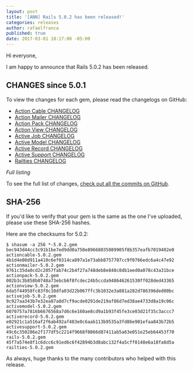 ```yaml
---
layout: post
title: '[ANN] Rails 5.0.2 has been released!'
categories: releases
author: rafaelfranca
published: true
date: 2017-03-01 18:17:00 -05:00
---
```


Hi everyone,

I am happy to announce that Rails 5.0.2 has been released.

## CHANGES since 5.0.1

To view the changes for each gem, please read the changelogs on GitHub:

* [Action Cable CHANGELOG](https://github.com/rails/rails/blob/v5.0.2/actioncable/CHANGELOG.md)
* [Action Mailer CHANGELOG](https://github.com/rails/rails/blob/v5.0.2/actionmailer/CHANGELOG.md)
* [Action Pack CHANGELOG](https://github.com/rails/rails/blob/v5.0.2/actionpack/CHANGELOG.md)
* [Action View CHANGELOG](https://github.com/rails/rails/blob/v5.0.2/actionview/CHANGELOG.md)
* [Active Job CHANGELOG](https://github.com/rails/rails/blob/v5.0.2/activejob/CHANGELOG.md)
* [Active Model CHANGELOG](https://github.com/rails/rails/blob/v5.0.2/activemodel/CHANGELOG.md)
* [Active Record CHANGELOG](https://github.com/rails/rails/blob/v5.0.2/activerecord/CHANGELOG.md)
* [Active Support CHANGELOG](https://github.com/rails/rails/blob/v5.0.2/activesupport/CHANGELOG.md)
* [Railties CHANGELOG](https://github.com/rails/rails/blob/v5.0.2/railties/CHANGELOG.md)

*Full listing*

To see the full list of changes, [check out all the commits on
GitHub](https://github.com/rails/rails/compare/v5.0.1...v5.0.2).

## SHA-256

If you'd like to verify that your gem is the same as the one I've uploaded,
please use these SHA-256 hashes.

Here are the checksums for 5.0.2:

```
$ shasum -a 256 *-5.0.2.gem
bec943d44cc3c91b1be7ed9dd0a750e89668035089905f8b357eafb7019402e0  actioncable-5.0.2.gem
4b1d4e08d911a410c6ef0314ca897a1e73abb8757707cc9f0766edc6a4c47e92  actionmailer-5.0.2.gem
9761c35da0cd2c2057fab74c2b4f27a748deb8e848c8db1eed0a078c43a31bce  actionpack-5.0.2.gem
002b3c3b858b0748a73ebcb6f8fcdec24b5ccda948646261530ff028ded43365  actionview-5.0.2.gem
6da5f44958fc83f8c10dfa03d22b067ffc3b1032e3a881a282d786396ded00bc  activejob-5.0.2.gem
9c927aa343b7e32ea87a8d7cf9acde0291de219af86d7ed38ae4733d8a19c06c  activemodel-5.0.2.gem
6070757a7816b6676568a7d6c6e160ae8cd9a1b93f45fe3ce03d21f35c3accc7  activerecord-5.0.2.gem
e02921c1a516af2f6ab492af483e0c6aab113b9535a3fd86e901efaa843b72b5  activesupport-5.0.2.gem
49c6c350286e2f177df5c2214f9668f0866d87411ab5a63e051e25eb64453f70  rails-5.0.2.gem
45f7a574e8f1c6dcc6c91ed6c6f42894b3d8abc132f4a5cff0148e6a18fa8d5a  railties-5.0.2.gem

```

As always, huge thanks to the many contributors who helped with this release.
